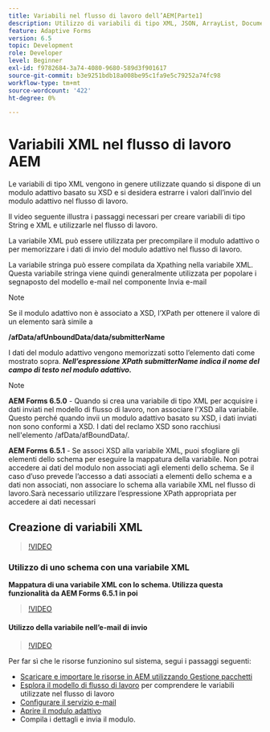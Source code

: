 ```yaml
---
title: Variabili nel flusso di lavoro dell’AEM[Parte1]
description: Utilizzo di variabili di tipo XML, JSON, ArrayList, Document in un flusso di lavoro AEM
feature: Adaptive Forms
version: 6.5
topic: Development
role: Developer
level: Beginner
exl-id: f9782684-3a74-4080-9680-589d3f901617
source-git-commit: b3e9251bdb18a008be95c1fa9e5c79252a74fc98
workflow-type: tm+mt
source-wordcount: '422'
ht-degree: 0%

---
```


# Variabili XML nel flusso di lavoro AEM

Le variabili di tipo XML vengono in genere utilizzate quando si dispone di un modulo adattivo basato su XSD e si desidera estrarre i valori dall’invio del modulo adattivo nel flusso di lavoro.

Il video seguente illustra i passaggi necessari per creare variabili di tipo String e XML e utilizzarle nel flusso di lavoro.

La variabile XML può essere utilizzata per precompilare il modulo adattivo o per memorizzare i dati di invio del modulo adattivo nel flusso di lavoro.

La variabile stringa può essere compilata da Xpathing nella variabile XML. Questa variabile stringa viene quindi generalmente utilizzata per popolare i segnaposto del modello e-mail nel componente Invia e-mail

>[!NOTE]
>
>Se il modulo adattivo non è associato a XSD, l’XPath per ottenere il valore di un elemento sarà simile a
>
>**/afData/afUnboundData/data/submitterName**

I dati del modulo adattivo vengono memorizzati sotto l’elemento dati come mostrato sopra. **_Nell’espressione XPath submitterName indica il nome del campo di testo nel modulo adattivo._**

>[!NOTE]
>
>**AEM Forms 6.5.0** - Quando si crea una variabile di tipo XML per acquisire i dati inviati nel modello di flusso di lavoro, non associare l&#39;XSD alla variabile. Questo perché quando invii un modulo adattivo basato su XSD, i dati inviati non sono conformi a XSD. I dati del reclamo XSD sono racchiusi nell&#39;elemento /afData/afBoundData/.
>
>**AEM Forms 6.5.1** - Se associ XSD alla variabile XML, puoi sfogliare gli elementi dello schema per eseguire la mappatura della variabile. Non potrai accedere ai dati del modulo non associati agli elementi dello schema. Se il caso d’uso prevede l’accesso a dati associati a elementi dello schema e a dati non associati, non associare lo schema alla variabile XML nel flusso di lavoro.Sarà necessario utilizzare l’espressione XPath appropriata per accedere ai dati necessari

## Creazione di variabili XML

>[!VIDEO](https://video.tv.adobe.com/v/26440?quality=12&learn=on)

### Utilizzo di uno schema con una variabile XML

**Mappatura di una variabile XML con lo schema. Utilizza questa funzionalità da AEM Forms 6.5.1 in poi**

>[!VIDEO](https://video.tv.adobe.com/v/28098?quality=12&learn=on)

#### Utilizzo della variabile nell’e-mail di invio

>[!VIDEO](https://video.tv.adobe.com/v/26441?quality=12&learn=on)

Per far sì che le risorse funzionino sul sistema, segui i passaggi seguenti:

* [Scaricare e importare le risorse in AEM utilizzando Gestione pacchetti](assets/xmlandstringvariable.zip)
* [Esplora il modello di flusso di lavoro](http://localhost:4502/editor.html/conf/global/settings/workflow/models/vacationrequest.html) per comprendere le variabili utilizzate nel flusso di lavoro
* [Configurare il servizio e-mail](https://helpx.adobe.com/experience-manager/6-5/sites/administering/using/notification.html#ConfiguringtheMailService)
* [Aprire il modulo adattivo](http://localhost:4502/content/dam/formsanddocuments/applicationfortimeoff/jcr:content?wcmmode=disabled)
* Compila i dettagli e invia il modulo.
